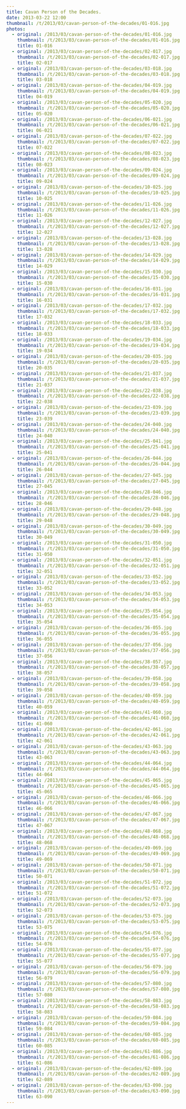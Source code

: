 ```yaml
---
title: Cavan Person of the Decades.
date: 2013-03-22 12:00
thumbnail: /t/2013/03/cavan-person-of-the-decades/01-016.jpg
photos:
  - original: /2013/03/cavan-person-of-the-decades/01-016.jpg
    thumbnail: /t/2013/03/cavan-person-of-the-decades/01-016.jpg
    title: 01-016
  - original: /2013/03/cavan-person-of-the-decades/02-017.jpg
    thumbnail: /t/2013/03/cavan-person-of-the-decades/02-017.jpg
    title: 02-017
  - original: /2013/03/cavan-person-of-the-decades/03-018.jpg
    thumbnail: /t/2013/03/cavan-person-of-the-decades/03-018.jpg
    title: 03-018
  - original: /2013/03/cavan-person-of-the-decades/04-019.jpg
    thumbnail: /t/2013/03/cavan-person-of-the-decades/04-019.jpg
    title: 04-019
  - original: /2013/03/cavan-person-of-the-decades/05-020.jpg
    thumbnail: /t/2013/03/cavan-person-of-the-decades/05-020.jpg
    title: 05-020
  - original: /2013/03/cavan-person-of-the-decades/06-021.jpg
    thumbnail: /t/2013/03/cavan-person-of-the-decades/06-021.jpg
    title: 06-021
  - original: /2013/03/cavan-person-of-the-decades/07-022.jpg
    thumbnail: /t/2013/03/cavan-person-of-the-decades/07-022.jpg
    title: 07-022
  - original: /2013/03/cavan-person-of-the-decades/08-023.jpg
    thumbnail: /t/2013/03/cavan-person-of-the-decades/08-023.jpg
    title: 08-023
  - original: /2013/03/cavan-person-of-the-decades/09-024.jpg
    thumbnail: /t/2013/03/cavan-person-of-the-decades/09-024.jpg
    title: 09-024
  - original: /2013/03/cavan-person-of-the-decades/10-025.jpg
    thumbnail: /t/2013/03/cavan-person-of-the-decades/10-025.jpg
    title: 10-025
  - original: /2013/03/cavan-person-of-the-decades/11-026.jpg
    thumbnail: /t/2013/03/cavan-person-of-the-decades/11-026.jpg
    title: 11-026
  - original: /2013/03/cavan-person-of-the-decades/12-027.jpg
    thumbnail: /t/2013/03/cavan-person-of-the-decades/12-027.jpg
    title: 12-027
  - original: /2013/03/cavan-person-of-the-decades/13-028.jpg
    thumbnail: /t/2013/03/cavan-person-of-the-decades/13-028.jpg
    title: 13-028
  - original: /2013/03/cavan-person-of-the-decades/14-029.jpg
    thumbnail: /t/2013/03/cavan-person-of-the-decades/14-029.jpg
    title: 14-029
  - original: /2013/03/cavan-person-of-the-decades/15-030.jpg
    thumbnail: /t/2013/03/cavan-person-of-the-decades/15-030.jpg
    title: 15-030
  - original: /2013/03/cavan-person-of-the-decades/16-031.jpg
    thumbnail: /t/2013/03/cavan-person-of-the-decades/16-031.jpg
    title: 16-031
  - original: /2013/03/cavan-person-of-the-decades/17-032.jpg
    thumbnail: /t/2013/03/cavan-person-of-the-decades/17-032.jpg
    title: 17-032
  - original: /2013/03/cavan-person-of-the-decades/18-033.jpg
    thumbnail: /t/2013/03/cavan-person-of-the-decades/18-033.jpg
    title: 18-033
  - original: /2013/03/cavan-person-of-the-decades/19-034.jpg
    thumbnail: /t/2013/03/cavan-person-of-the-decades/19-034.jpg
    title: 19-034
  - original: /2013/03/cavan-person-of-the-decades/20-035.jpg
    thumbnail: /t/2013/03/cavan-person-of-the-decades/20-035.jpg
    title: 20-035
  - original: /2013/03/cavan-person-of-the-decades/21-037.jpg
    thumbnail: /t/2013/03/cavan-person-of-the-decades/21-037.jpg
    title: 21-037
  - original: /2013/03/cavan-person-of-the-decades/22-038.jpg
    thumbnail: /t/2013/03/cavan-person-of-the-decades/22-038.jpg
    title: 22-038
  - original: /2013/03/cavan-person-of-the-decades/23-039.jpg
    thumbnail: /t/2013/03/cavan-person-of-the-decades/23-039.jpg
    title: 23-039
  - original: /2013/03/cavan-person-of-the-decades/24-040.jpg
    thumbnail: /t/2013/03/cavan-person-of-the-decades/24-040.jpg
    title: 24-040
  - original: /2013/03/cavan-person-of-the-decades/25-041.jpg
    thumbnail: /t/2013/03/cavan-person-of-the-decades/25-041.jpg
    title: 25-041
  - original: /2013/03/cavan-person-of-the-decades/26-044.jpg
    thumbnail: /t/2013/03/cavan-person-of-the-decades/26-044.jpg
    title: 26-044
  - original: /2013/03/cavan-person-of-the-decades/27-045.jpg
    thumbnail: /t/2013/03/cavan-person-of-the-decades/27-045.jpg
    title: 27-045
  - original: /2013/03/cavan-person-of-the-decades/28-046.jpg
    thumbnail: /t/2013/03/cavan-person-of-the-decades/28-046.jpg
    title: 28-046
  - original: /2013/03/cavan-person-of-the-decades/29-048.jpg
    thumbnail: /t/2013/03/cavan-person-of-the-decades/29-048.jpg
    title: 29-048
  - original: /2013/03/cavan-person-of-the-decades/30-049.jpg
    thumbnail: /t/2013/03/cavan-person-of-the-decades/30-049.jpg
    title: 30-049
  - original: /2013/03/cavan-person-of-the-decades/31-050.jpg
    thumbnail: /t/2013/03/cavan-person-of-the-decades/31-050.jpg
    title: 31-050
  - original: /2013/03/cavan-person-of-the-decades/32-051.jpg
    thumbnail: /t/2013/03/cavan-person-of-the-decades/32-051.jpg
    title: 32-051
  - original: /2013/03/cavan-person-of-the-decades/33-052.jpg
    thumbnail: /t/2013/03/cavan-person-of-the-decades/33-052.jpg
    title: 33-052
  - original: /2013/03/cavan-person-of-the-decades/34-053.jpg
    thumbnail: /t/2013/03/cavan-person-of-the-decades/34-053.jpg
    title: 34-053
  - original: /2013/03/cavan-person-of-the-decades/35-054.jpg
    thumbnail: /t/2013/03/cavan-person-of-the-decades/35-054.jpg
    title: 35-054
  - original: /2013/03/cavan-person-of-the-decades/36-055.jpg
    thumbnail: /t/2013/03/cavan-person-of-the-decades/36-055.jpg
    title: 36-055
  - original: /2013/03/cavan-person-of-the-decades/37-056.jpg
    thumbnail: /t/2013/03/cavan-person-of-the-decades/37-056.jpg
    title: 37-056
  - original: /2013/03/cavan-person-of-the-decades/38-057.jpg
    thumbnail: /t/2013/03/cavan-person-of-the-decades/38-057.jpg
    title: 38-057
  - original: /2013/03/cavan-person-of-the-decades/39-058.jpg
    thumbnail: /t/2013/03/cavan-person-of-the-decades/39-058.jpg
    title: 39-058
  - original: /2013/03/cavan-person-of-the-decades/40-059.jpg
    thumbnail: /t/2013/03/cavan-person-of-the-decades/40-059.jpg
    title: 40-059
  - original: /2013/03/cavan-person-of-the-decades/41-060.jpg
    thumbnail: /t/2013/03/cavan-person-of-the-decades/41-060.jpg
    title: 41-060
  - original: /2013/03/cavan-person-of-the-decades/42-061.jpg
    thumbnail: /t/2013/03/cavan-person-of-the-decades/42-061.jpg
    title: 42-061
  - original: /2013/03/cavan-person-of-the-decades/43-063.jpg
    thumbnail: /t/2013/03/cavan-person-of-the-decades/43-063.jpg
    title: 43-063
  - original: /2013/03/cavan-person-of-the-decades/44-064.jpg
    thumbnail: /t/2013/03/cavan-person-of-the-decades/44-064.jpg
    title: 44-064
  - original: /2013/03/cavan-person-of-the-decades/45-065.jpg
    thumbnail: /t/2013/03/cavan-person-of-the-decades/45-065.jpg
    title: 45-065
  - original: /2013/03/cavan-person-of-the-decades/46-066.jpg
    thumbnail: /t/2013/03/cavan-person-of-the-decades/46-066.jpg
    title: 46-066
  - original: /2013/03/cavan-person-of-the-decades/47-067.jpg
    thumbnail: /t/2013/03/cavan-person-of-the-decades/47-067.jpg
    title: 47-067
  - original: /2013/03/cavan-person-of-the-decades/48-068.jpg
    thumbnail: /t/2013/03/cavan-person-of-the-decades/48-068.jpg
    title: 48-068
  - original: /2013/03/cavan-person-of-the-decades/49-069.jpg
    thumbnail: /t/2013/03/cavan-person-of-the-decades/49-069.jpg
    title: 49-069
  - original: /2013/03/cavan-person-of-the-decades/50-071.jpg
    thumbnail: /t/2013/03/cavan-person-of-the-decades/50-071.jpg
    title: 50-071
  - original: /2013/03/cavan-person-of-the-decades/51-072.jpg
    thumbnail: /t/2013/03/cavan-person-of-the-decades/51-072.jpg
    title: 51-072
  - original: /2013/03/cavan-person-of-the-decades/52-073.jpg
    thumbnail: /t/2013/03/cavan-person-of-the-decades/52-073.jpg
    title: 52-073
  - original: /2013/03/cavan-person-of-the-decades/53-075.jpg
    thumbnail: /t/2013/03/cavan-person-of-the-decades/53-075.jpg
    title: 53-075
  - original: /2013/03/cavan-person-of-the-decades/54-076.jpg
    thumbnail: /t/2013/03/cavan-person-of-the-decades/54-076.jpg
    title: 54-076
  - original: /2013/03/cavan-person-of-the-decades/55-077.jpg
    thumbnail: /t/2013/03/cavan-person-of-the-decades/55-077.jpg
    title: 55-077
  - original: /2013/03/cavan-person-of-the-decades/56-079.jpg
    thumbnail: /t/2013/03/cavan-person-of-the-decades/56-079.jpg
    title: 56-079
  - original: /2013/03/cavan-person-of-the-decades/57-080.jpg
    thumbnail: /t/2013/03/cavan-person-of-the-decades/57-080.jpg
    title: 57-080
  - original: /2013/03/cavan-person-of-the-decades/58-083.jpg
    thumbnail: /t/2013/03/cavan-person-of-the-decades/58-083.jpg
    title: 58-083
  - original: /2013/03/cavan-person-of-the-decades/59-084.jpg
    thumbnail: /t/2013/03/cavan-person-of-the-decades/59-084.jpg
    title: 59-084
  - original: /2013/03/cavan-person-of-the-decades/60-085.jpg
    thumbnail: /t/2013/03/cavan-person-of-the-decades/60-085.jpg
    title: 60-085
  - original: /2013/03/cavan-person-of-the-decades/61-086.jpg
    thumbnail: /t/2013/03/cavan-person-of-the-decades/61-086.jpg
    title: 61-086
  - original: /2013/03/cavan-person-of-the-decades/62-089.jpg
    thumbnail: /t/2013/03/cavan-person-of-the-decades/62-089.jpg
    title: 62-089
  - original: /2013/03/cavan-person-of-the-decades/63-090.jpg
    thumbnail: /t/2013/03/cavan-person-of-the-decades/63-090.jpg
    title: 63-090
---
```


